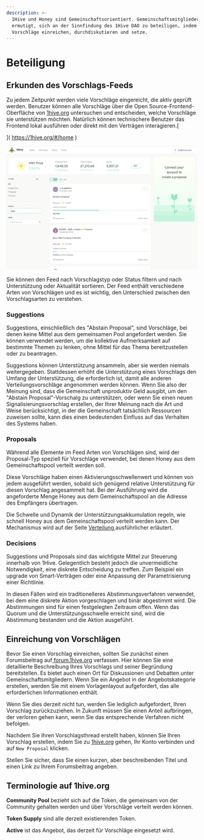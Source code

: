 ```yaml
---
description: >-
  1Hive und Honey sind Gemeinschaftsorientiert. Gemeinschaftsmitglieder werden
  ermutigt, sich an der Sinnfindung des 1Hive DAO zu beteiligen, indem sie
  Vorschläge einreichen, durchdiskutieren und setze.
---
```


# Beteiligung

## Erkunden des Vorschlags-Feeds

Zu jedem Zeitpunkt werden viele Vorschläge eingereicht, die aktiv geprüft werden. Benutzer können alle Vorschläge über die Open Source-Frontend-Oberfläche von [1hive.org](https://1hive.org/#/home) untersuchen und entscheiden, welche Vorschläge sie unterstützen möchten. Natürlich können technischere Benutzer das Frontend lokal ausführen oder direkt mit den Verträgen interagieren.[
  

](
https://1hive.org/#/home
)

![Angebots-Feed](../../.gitbook/assets/image%20%285%29.png)

Sie können den Feed nach Vorschlagstyp oder Status filtern und nach Unterstützung oder Aktualität sortieren. Der Feed enthält verschiedene Arten von Vorschlägen und es ist wichtig, den Unterschied zwischen den Vorschlagsarten zu verstehen.

### Suggestions

Suggestions, einschließlich des "Abstain Proposal", sind Vorschläge, bei denen keine Mittel aus dem gemeinsamen Pool angefordert werden. Sie können verwendet werden, um die kollektive Aufmerksamkeit auf bestimmte Themen zu lenken, ohne Mittel für das Thema bereitzustellen oder zu beantragen.

Suggestions können Unterstützung ansammeln, aber sie werden niemals weitergegeben. Stattdessen erhöht die Unterstützung eines Vorschlags den Umfang der Unterstützung, die erforderlich ist, damit alle anderen Verteilungsvorschläge angenommen werden können. Wenn Sie also der Meinung sind, dass die Gemeinschaft unproduktiv Geld ausgibt, um den "Abstain Proposal"-Vorschalg zu unterstützen, oder wenn Sie einen neuen Signalisierungsvorschlag erstellen, der Ihrer Meinung nach die Art und Weise berücksichtigt, in der die Gemeinschaft tatsächlich Ressourcen zuweisen sollte, kann dies einen bedeutenden Einfluss auf das Verhalten des Systems haben. 

### Proposals 

Während alle Elemente im Feed Arten von Vorschlägen sind, wird der Proposal-Typ speziell für Vorschläge verwendet, bei denen Honey aus dem Gemeinschaftspool verteilt werden soll.   
  
Diese Vorschläge haben einen Aktivierungsschwellenwert und können von jedem ausgeführt werden, sobald sich genügend relative Unterstützung für diesen Vorschlag angesammelt hat. Bei der Ausführung wird die angeforderte Menge Honey aus dem Gemeinschaftspool an die Adresse des Empfängers übertragen.   
  
Die Schwelle und Dynamik der Unterstützungsakkumulation regeln, wie schnell Honey aus dem Gemeinschaftspool verteilt werden kann. Der Mechanismus wird auf der Seite [Verteilung ](distribution.md)ausführlicher erläutert.

### Decisions

Suggestions und Proposals sind das wichtigste Mittel zur Steuerung innerhalb von 1Hive. Gelegentlich besteht jedoch die unvermeidliche Notwendigkeit, eine diskrete Entscheidung zu treffen. Zum Beispiel ein upgrade von Smart-Verträgen oder eine Anpassung der Parametrisierung einer Richtlinie.

In diesen Fällen wird ein traditionelleres Abstimmungsverfahren verwendet, bei dem eine diskrete Aktion vorgeschlagen und binär abgestimmt wird. Die Abstimmungen sind für einen festgelegten Zeitraum offen. Wenn das Quorum und die Unterstützungsschwelle erreicht sind, wird die Abstimmung bestanden und die Aktion ausgeführt.

## Einreichung von Vorschlägen

Bevor Sie einen Vorschlag einreichen, sollten Sie zunächst einen Forumsbeitrag auf[ forum.1hive.org](%20https://forum.1hive.org/) verfassen. Hier können Sie eine detaillierte Beschreibung Ihres Vorschlags und seiner Begründung bereitstellen. Es bietet auch einen Ort für Diskussionen und Debatten unter Gemeinschaftsmitgliedern. Wenn Sie ein Angebot in der Angebotskategorie erstellen, werden Sie mit einem Vorlagenlayout aufgefordert, das alle erforderlichen Informationen enthält. 

Wenn Sie dies derzeit nicht tun, werden Sie lediglich aufgefordert, Ihren Vorschlag zurückzuziehen. In Zukunft müssen Sie einen Anteil aufbringen, der verloren gehen kann, wenn Sie das entsprechende Verfahren nicht befolgen. 

Nachdem Sie Ihren Vorschlagsthread erstellt haben, können Sie Ihren Vorschlag erstellen, indem Sie zu [1hive.org](%20www.1hive.org) gehen, Ihr Konto verbinden und auf `New Proposal` klicken.   
  
Stellen Sie sicher, dass Sie einen kurzen, aber beschreibenden Titel und einen Link zu Ihrem Forumsbeitrag angeben.

## **Terminologie auf 1hive.org**

**Community Pool** bezieht sich auf die Token, die gemeinsam von der Community gehalten werden und über Vorschläge verteilt werden können.   
  
**Token Supply** sind alle derzeit existierenden Token.   
  
**Active** ist das Angebot, das derzeit für Vorschläge eingesetzt wird.

